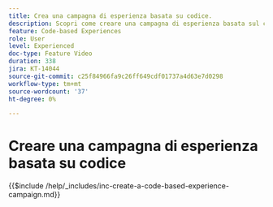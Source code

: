```yaml
---
title: Crea una campagna di esperienza basata su codice.
description: Scopri come creare una campagna di esperienza basata sul codice per scalare la personalizzazione con il supporto di metodi di implementazione lato server, basati su API o basati su SDK per l’integrazione perfetta con gli ambienti di sviluppo.
feature: Code-based Experiences
role: User
level: Experienced
doc-type: Feature Video
duration: 338
jira: KT-14044
source-git-commit: c25f84966fa9c26ff649cdf01737a4d63e7d0298
workflow-type: tm+mt
source-wordcount: '37'
ht-degree: 0%

---
```



# Creare una campagna di esperienza basata su codice

{{$include /help/_includes/inc-create-a-code-based-experience-campaign.md}}
